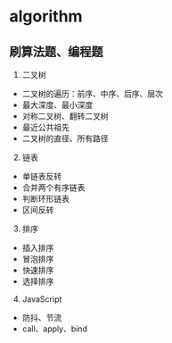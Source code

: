 # algorithm
## 刷算法题、编程题
1. 二叉树
* 二叉树的遍历：前序、中序、后序、层次
* 最大深度、最小深度
* 对称二叉树、翻转二叉树
* 最近公共祖先
* 二叉树的直径、所有路径
2. 链表
* 单链表反转
* 合并两个有序链表
* 判断环形链表
* 区间反转
3. 排序
* 插入排序
* 冒泡排序
* 快速排序
* 选择排序
4. JavaScript
* 防抖、节流
* call、apply、bind

